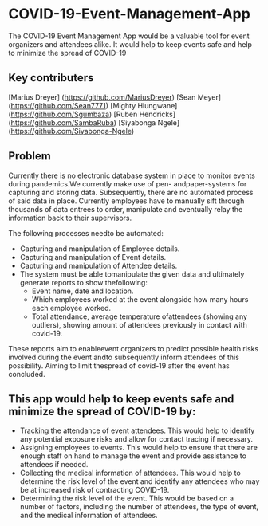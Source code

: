 # COVID-19-Event-Management-App
The COVID-19 Event Management App would be a valuable tool for event organizers and attendees alike. It would help to keep events safe and help to minimize the spread of COVID-19

## Key contributers

[Marius Dreyer] (https://github.com/MariusDreyer)
[Sean Meyer] (https://github.com/Sean7771)
[Mighty Hlungwane] (https://github.com/Sgumbaza)
[Ruben Hendricks] (https://github.com/SambaRuba)
[Siyabonga Ngele] (https://github.com/Siyabonga-Ngele)

## Problem 

Currently there is no electronic database system in place to monitor events during pandemics.We currently make use of pen- andpaper-systems for capturing and storing data. Subsequently, there are no automated process of said data in place. Currently employees have to manually sift through thousands of data entrees to order, manipulate and eventually relay the information back to their supervisors. 

The following processes needto be automated:
- Capturing and manipulation of Employee details.
- Capturing and manipulation of Event details.
- Capturing and manipulation of Attendee details.
- The system must be able tomanipulate the given data and ultimately generate reports to show thefollowing:
  - Event name, date and location.
  - Which employees worked at the event alongside how many hours each employee worked.
  - Total attendance, average temperature ofattendees (showing any outliers), showing amount of attendees previously in contact with covid-19.

These reports aim to enableevent organizers to predict possible health risks involved during the event andto subsequently inform attendees of this possibility. Aiming to limit thespread of covid-19 after the event has concluded.

## This app would help to keep events safe and minimize the spread of COVID-19 by:

- Tracking the attendance of event attendees. This would help to identify any potential exposure risks and allow for contact tracing if necessary.
- Assigning employees to events. This would help to ensure that there are enough staff on hand to manage the event and provide assistance to attendees if needed.
- Collecting the medical information of attendees. This would help to determine the risk level of the event and identify any attendees who may be at increased risk of contracting COVID-19.
- Determining the risk level of the event. This would be based on a number of factors, including the number of attendees, the type of event, and the medical information of attendees.
